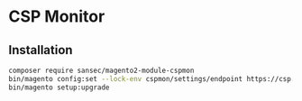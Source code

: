 # CSP Monitor

## Installation

```bash
composer require sansec/magento2-module-cspmon
bin/magento config:set --lock-env cspmon/settings/endpoint https://csp.sansec.io/[ID]
bin/magento setup:upgrade
```
